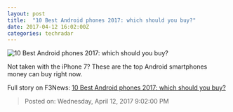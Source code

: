 ```yaml
---
layout: post
title:  "10 Best Android phones 2017: which should you buy?"
date: 2017-04-12 16:02:00Z
categories: techradar
---
```


![10 Best Android phones 2017: which should you buy?](http://cdn.mos.cms.futurecdn.net/cec3cf08f640919838e4d88477cbc99b-1200-80.jpg)

Not taken with the iPhone 7? These are the top Android smartphones money can buy right now.


Full story on F3News: [10 Best Android phones 2017: which should you buy?](http://www.f3nws.com/n/gSQmTC)

> Posted on: Wednesday, April 12, 2017 9:02:00 PM

